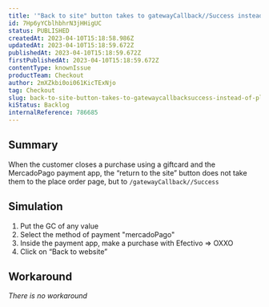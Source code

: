 ```yaml
---
title: '"Back to site" button takes to gatewayCallback//Success instead of placeOrder page'
id: 7Hp6yYCblhbhrN3jHHigUC
status: PUBLISHED
createdAt: 2023-04-10T15:18:58.986Z
updatedAt: 2023-04-10T15:18:59.672Z
publishedAt: 2023-04-10T15:18:59.672Z
firstPublishedAt: 2023-04-10T15:18:59.672Z
contentType: knownIssue
productTeam: Checkout
author: 2mXZkbi0oi061KicTExNjo
tag: Checkout
slug: back-to-site-button-takes-to-gatewaycallbacksuccess-instead-of-placeorder-page
kiStatus: Backlog
internalReference: 786685
---
```


## Summary


When the customer closes a purchase using a giftcard and the MercadoPago payment app, the “return to the site” button does not take them to the place order page, but to `/gatewayCallback//Success`


##

## Simulation



1. Put the GC of any value
2. Select the method of payment "mercadoPago"
3. Inside the payment app, make a purchase with Efectivo => OXXO
4. Click on “Back to website”


##

## Workaround


_There is no workaround_




